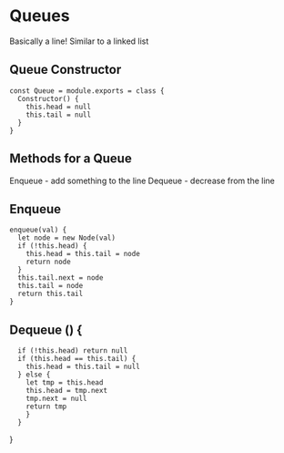 # Queues
Basically a line! Similar to a linked list

## Queue Constructor
```
const Queue = module.exports = class {
  Constructor() {
    this.head = null
    this.tail = null
  }
}
```

## Methods for a Queue
Enqueue - add something to the line
Dequeue - decrease from the line

## Enqueue
```
enqueue(val) {
  let node = new Node(val)
  if (!this.head) {
    this.head = this.tail = node
    return node
  }
  this.tail.next = node
  this.tail = node
  return this.tail
}
```

## Dequeue () {
```
  if (!this.head) return null
  if (this.head == this.tail) {
    this.head = this.tail = null
  } else {
    let tmp = this.head
    this.head = tmp.next
    tmp.next = null
    return tmp
    }
  }
```


}
